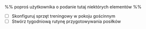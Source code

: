 <!-- Moja nieposortowana lista zadań czekająca na moją uwagę -->

%% poproś użytkownika o podanie tutaj niektórych elementów %%
- [ ] Skonfiguruj sprzęt treningowy w pokoju gościnnym
- [ ] Stwórz tygodniową rutynę przygotowywania posiłków

